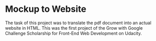 # Mockup to Website
The task of this project was to translate the pdf document into an actual website in HTML. This was the first project of the Grow with Google Challenge Scholarship for Front-End Web Development on Udacity.
